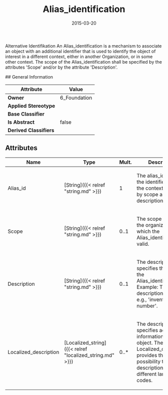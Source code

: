 ﻿---
title: Alias_identification
toc: false
type: specs
date: "2015-03-20"
draft: false
specification: KBL
version: 2.4.sr1
documentType: "Recommendation"
elementType: Class
classes:
  - Alias_identification
menu_name: kbl-2.4.sr1
---
<p>Alternative Identifikation  An Alias_identification is a mechanism to associate an object with an additional identifier that is used to identify the object of interest in a different context, either in another Organization, or in some other context. The scope of the Alias_identification shall be specified by the attributes 'Scope' and/or by the attribute 'Description'.</p>
## General Information

| Attribute               | Value |
|-------------------------|-------|
| **Owner**               | 6_Foundation |
| **Applied Stereotype**  |   |
| **Base Classifier**     |   |
| **Is Abstract**         | false |
| **Derived Classifiers** |   |

## Attributes
|  Name  |  Type  |  Mult.  |  Description  |  Owning Classifier  |
|--------|--------|---------|---------------|--------------|
|Alias_id | [String]({{< relref "string.md" >}}) | 1 | <p>The alias_id specifies the identifier used in the context specified by scope and description.</p> | [Alias_identification]({{< relref "alias_identification.md" >}}) |
|Scope | [String]({{< relref "string.md" >}}) | 0..1 | <p>The scope specifies the organization in which the Alias_identification is valid.</p> | [Alias_identification]({{< relref "alias_identification.md" >}}) |
|Description | [String]({{< relref "string.md" >}}) | 0..1 | <p>The description specifies the type of the Alias_identification. Example: The description may be, e.g., 'inventory number'.</p> | [Alias_identification]({{< relref "alias_identification.md" >}}) |
|Localized_description | [Localized_string]({{< relref "localized_string.md" >}}) | 0..* | <p> The description specifies additional information about the object. The Localized_description provides the possibility to define descriptions for different language codes.       </p> | [Alias_identification]({{< relref "alias_identification.md" >}}) |


